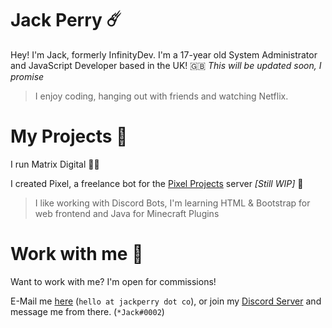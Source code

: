 # Jack Perry ☄️
Hey! I'm Jack, formerly InfinityDev.
I'm a 17-year old System Administrator and JavaScript Developer based in the UK! 🇬🇧
*This will be updated soon, I promise*

> I enjoy coding, hanging out with friends and watching Netflix.

# My Projects 🔧
I run Matrix Digital 👩‍💻

I created Pixel, a freelance bot for the [Pixel Projects](https://discord.gg/freelancers) server *[Still WIP]* 👾

> I like working with Discord Bots, I'm learning HTML & Bootstrap for web frontend and Java for Minecraft Plugins

# Work with me 📩
Want to work with me?
I'm open for commissions!

E-Mail me [here](mailto:hello@jackperry.co) (`hello at jackperry dot co`), or join my [Discord Server](https://discord.gg/freelancers) and message me from there. (`*Jack#0002`)
